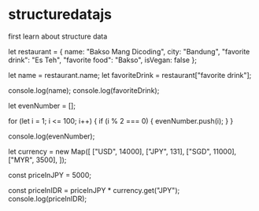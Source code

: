 # structuredatajs

first learn about structure data


let restaurant = {
    name: "Bakso Mang Dicoding",
    city: "Bandung",
    "favorite drink": "Es Teh",
    "favorite food": "Bakso",
    isVegan: false
};

let name = restaurant.name;
let favoriteDrink = restaurant["favorite drink"];

console.log(name);
console.log(favoriteDrink);


let evenNumber = [];

for (let i = 1; i <= 100; i++) {
    if (i % 2 === 0) {
        evenNumber.push(i);
    }
}

console.log(evenNumber);


let currency = new Map([
  ["USD", 14000],
  ["JPY", 131],
  ["SGD", 11000],
  ["MYR", 3500],
 ]);

 const priceInJPY = 5000;

const priceInIDR = priceInJPY * currency.get("JPY");
console.log(priceInIDR);
